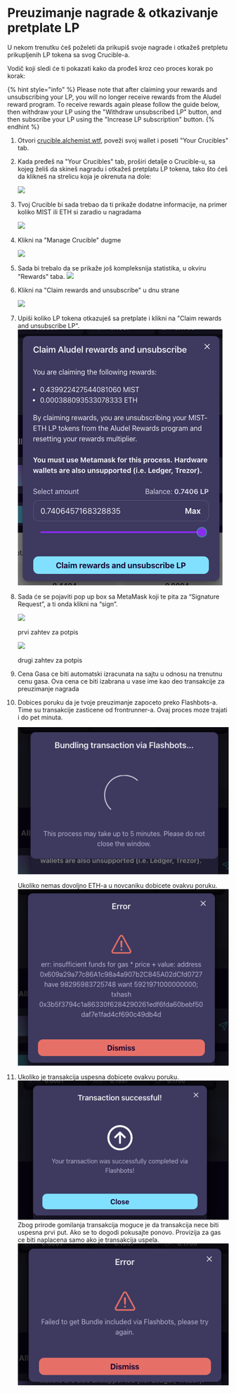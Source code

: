 # Preuzimanje nagrade & otkazivanje pretplate LP

U nekom trenutku ćeš poželeti da prikupiš svoje nagrade i otkažeš pretpletu prikupljenih LP tokena sa svog Crucible-a.

Vodič koji sledi će ti pokazati kako da prođeš kroz ceo proces korak po korak:

{% hint style="info" %}
Please note that after claiming your rewards and unsubscribing your LP, you will no longer receive rewards from the Aludel reward program. To receive rewards again please follow the guide below, then withdraw your LP using the "Withdraw unsubscribed LP" button, and then subscribe your LP using the "Increase LP subscription" button.
{% endhint %}

1. Otvori [crucible.alchemist.wtf](https://crucible.alchemist.wtf/), poveži svoj wallet i poseti "Your Crucibles" tab.
2. Kada pređeš na "Your Crucibles" tab, proširi detalje o Crucible-u, sa kojeg želiš da skineš nagradu i otkažeš pretplatu LP tokena, tako što ćeš da klikneš na strelicu koja je okrenuta na dole:

   ![](../../.gitbook/assets/screenshot-2021-05-07-at-12.50.58.png)

3. Tvoj Crucible bi sada trebao da ti prikaže dodatne informacije, na primer koliko MIST ili ETH si zaradio u nagradama 

   ![](../../.gitbook/assets/screenshot-2021-05-07-at-12.50.42.png)

4. Klikni na "Manage Crucible" dugme  

   ![](../../.gitbook/assets/screenshot-2021-05-07-at-12.51.04.png)

5. Sada bi trebalo da se prikaže još kompleksnija statistika, u okviru "Rewards" taba.   ![](../../.gitbook/assets/screenshot-2021-05-07-at-12.51.22.png)
6. Klikni na "Claim rewards and unsubscribe" u dnu strane  

   ![](../../.gitbook/assets/screenshot-2021-05-07-at-13.05.52.png)

7. Upiši koliko LP tokena otkazuješ sa pretplate i klikni na "Claim rewards and unsubscribe LP". ![](../../.gitbook/assets/1.png)
8. Sada će se pojaviti pop up box sa MetaMask koji te pita za “Signature Request”, a ti onda klikni na “sign”. 

   ![](https://firebasestorage.googleapis.com/v0/b/gitbook-28427.appspot.com/o/assets%2F-MZtVtOEMQShtte8TrMq%2F-MbH1zJp7tqPw-lQpaLe%2F-MbH22XqtTl2UAgHIht_%2F2.png?alt=media&token=7b5ea3a1-22e4-4bc3-acb1-f9056c58bc45) 

   prvi zahtev za potpis

    ​![](https://firebasestorage.googleapis.com/v0/b/gitbook-28427.appspot.com/o/assets%2F-MZtVtOEMQShtte8TrMq%2F-MbH1zJp7tqPw-lQpaLe%2F-MbH2O5igLoCvWCXyyC4%2F3.png?alt=media&token=b5d6186d-2f67-40a8-b73c-4b8706d4eb24) 

   drugi zahtev za potpis

9. Cena Gasa ce biti automatski izracunata na sajtu u odnosu na trenutnu cenu gasa. Ova cena ce biti izabrana u vase ime kao deo transakcije za preuzimanje nagrada
10. Dobices poruku da je tvoje preuzimanje zapoceto preko Flashbots-a. Time su transakcije zasticene od frontrunner-a. Ovaj proces moze trajati i do pet minuta.

    ![](../../.gitbook/assets/4%20%281%29%20%282%29.png)

  
  
    Ukoliko nemas dovoljno ETH-a u novcaniku dobicete ovakvu poruku.  
    ![](../../.gitbook/assets/edlin%20%281%29.png)

11. Ukoliko je transakcija uspesna dobicete ovakvu poruku. ![](../../.gitbook/assets/6.png)  Zbog prirode gomilanja transakcija moguce je da transakcija nece biti uspesna prvi put. Ako se to dogodi pokusajte ponovo. Provizija za gas ce biti naplacena samo ako je transakcija uspela. ![](../../.gitbook/assets/7%20%281%29.png)

